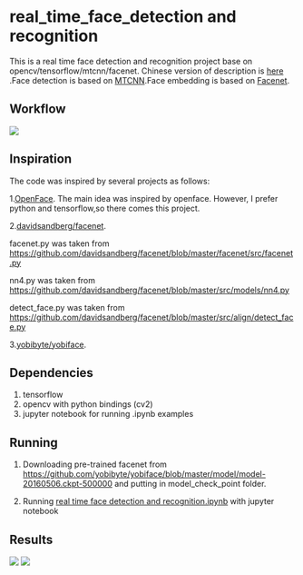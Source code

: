 # real_time_face_detection and recognition
This is a real time face detection and recognition project base  on opencv/tensorflow/mtcnn/facenet. Chinese version of description is [here](https://zhuanlan.zhihu.com/p/25025596) .Face detection is based on [MTCNN](https://kpzhang93.github.io/MTCNN_face_detection_alignment/index.html).Face embedding is based on [Facenet](https://arxiv.org/abs/1503.03832).

## Workflow
![](https://github.com/shanren7/real_time_face_recognition/blob/master/images/real%20time%20face%20detection%20and%20recognition.jpg)

## Inspiration
The code was inspired by several projects as follows:

1.[OpenFace](https://github.com/cmusatyalab/openface). The main idea was inspired by openface. However, I prefer python and tensorflow,so there comes this project.

2.[davidsandberg/facenet](https://github.com/davidsandberg/facenet).

   facenet.py was taken from https://github.com/davidsandberg/facenet/blob/master/facenet/src/facenet.py
    
   nn4.py was taken from https://github.com/davidsandberg/facenet/blob/master/src/models/nn4.py
    
   detect_face.py was taken from https://github.com/davidsandberg/facenet/blob/master/src/align/detect_face.py
    
3.[yobibyte/yobiface](https://github.com/yobibyte/yobiface).

## Dependencies
1. tensorflow
2. opencv with python bindings (cv2)
3. jupyter notebook for running .ipynb examples

## Running
1. Downloading pre-trained facenet from https://github.com/yobibyte/yobiface/blob/master/model/model-20160506.ckpt-500000 and putting in model_check_point folder.

2. Running [real time face detection and recognition.ipynb](https://github.com/shanren7/real_time_face_recognition/blob/master/real%20time%20face%20detection%20and%20%20recognition.ipynb) with jupyter notebook

## Results
![](https://github.com/shanren7/real_time_face_recognition/blob/master/images/video_guai_20.jpg)
![](https://github.com/shanren7/real_time_face_recognition/blob/master/images/video_guai_2192.jpg)
